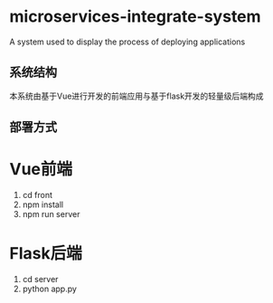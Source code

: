 # microservices-integrate-system
A system  used to display the process of deploying applications

## 系统结构
本系统由基于Vue进行开发的前端应用与基于flask开发的轻量级后端构成

## 部署方式
# Vue前端
1. cd front
2. npm install 
3. npm run server
# Flask后端
1. cd server
1. python app.py
